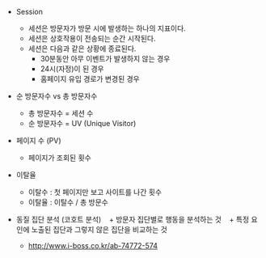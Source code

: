 - Session
    + 세션은 방문자가 방문 시에 발생하는 하나의 지표이다.
    + 세션은 상호작용이 전송되는 순간 시작된다.
    + 세션은 다음과 같은 상황에 종료된다.
        * 30분동안 아무 이벤트가 발생하지 않는 경우
        * 24시(자정)이 된 경우
        * 홈페이지 유입 경로가 변경된 경우 
        
- 순 방문자수 vs 총 방문자수
    + 총 방문자수 = 세션 수
    + 순 방문자수 = UV (Unique Visitor)
    
- 페이지 수 (PV)
    + 페이지가 조회된 횟수
    
- 이탈율
    + 이탈수 : 첫 페이지만 보고 사이트를 나간 횟수
    + 이탈율 : 이탈수 / 총 방문수

- 동질 집단 분석 (코호트 분석)
    + 방문자 집단별로 행동을 분석하는 것
    + 특정 요인에 노출된 집단과 그렇지 않은 집단을 비교하는 것
    + http://www.i-boss.co.kr/ab-74772-574
